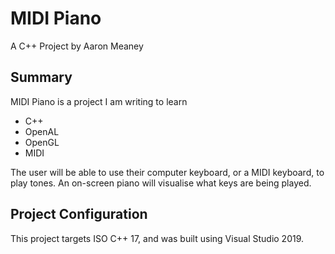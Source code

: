 MIDI Piano
==========

A C++ Project by Aaron Meaney

Summary
-------

MIDI Piano is a project I am writing to learn
* C++
* OpenAL
* OpenGL
* MIDI

The user will be able to use their computer keyboard, or a MIDI keyboard, to play tones.
An on-screen piano will visualise what keys are being played.


Project Configuration
---------------------

This project targets ISO C++ 17, and was built using Visual Studio 2019.

